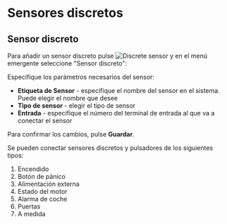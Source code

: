 # Sensores discretos

## Sensor discreto

Para añadir un sensor discreto pulse ![Discrete sensor](https://www.navixy.com/wp-content/uploads/2019/06/plus.jpg) y en el menú emergente seleccione "Sensor discreto":

Especifique los parámetros necesarios del sensor:

* **Etiqueta de Sensor** - especifique el nombre del sensor en el sistema. Puede elegir el nombre que desee
* **Tipo de sensor** - elegir el tipo de sensor
* **Entrada** - especifique el número del terminal de entrada al que va a conectar el sensor

Para confirmar los cambios, pulse **Guardar**.

Se pueden conectar sensores discretos y pulsadores de los siguientes tipos:

1. Encendido
2. Botón de pánico
3. Alimentación externa
4. Estado del motor
5. Alarma de coche
6. Puertas
7. A medida
